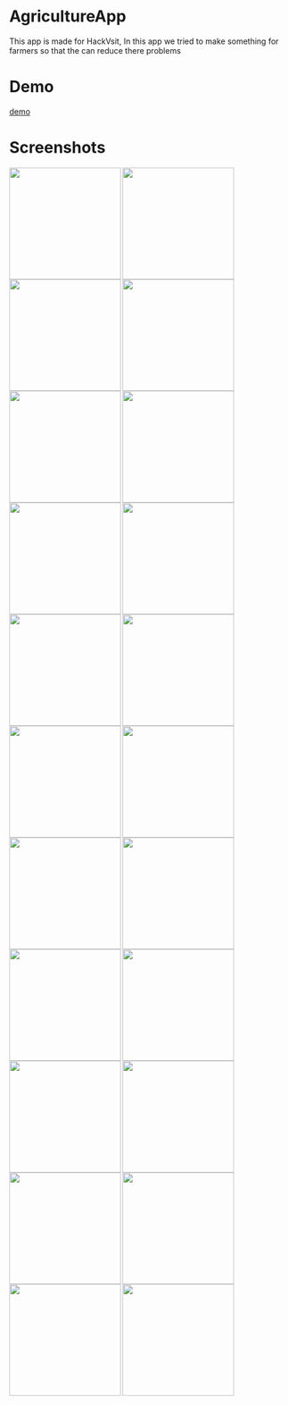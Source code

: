 # AgricultureApp

This app is made for HackVsit, In this app we tried to make something for farmers so that the can reduce there problems 

# Demo 
[demo](https://www.figma.com/proto/rnffOmLFSsGM2aNhulQNGf/Hack-VSIT-Krishify?node-id=3%3A15&viewport=-2995%2C-4168%2C1.9215978384017944&scaling=scale-down)
 

# Screenshots 
<div style="margin:0px;">
<img src="screenshots/splash.jpeg" align="left" width="200">
<img src="screenshots/homepage.jpeg" align="left" width="200">
<img src="screenshots/homepage2.jpeg" align="left" width="200">
<img src="screenshots/navigator.jpeg" align="left" width="200">
<img src="screenshots/about.jpeg" align="left" width="200">
<img src="screenshots/call_center.jpeg" align="left" width="200">
<img src="screenshots/share.jpeg" align="left" width="200">
<img src="screenshots/agriculture_department.jpeg" align="left" width="200">
<img src="screenshots/crop_menu.jpeg" align="left" width="200">
<img src="screenshots/crop.jpeg" align="left" width="200">
<img src="screenshots/crops.jpeg" align="left" width="200">
<img src="screenshots/deep_detail.jpeg" align="left" width="200">
<img src="screenshots/details.jpeg" align="left" width="200">
<img src="screenshots/govt_scheems.jpeg" align="left" width="200">
<img src="screenshots/manage_crop_details.jpeg" align="left" width="200">
<img src="screenshots/problem_soltion.jpeg" align="left" width="200">
<img src="screenshots/productions.jpeg" align="left" width="200">
<img src="screenshots/production_graph.jpeg" align="left" width="200">
<img src="screenshots/soil_health_card.jpeg" align="left" width="200">
<img src="screenshots/state_department.jpeg" align="left" width="200">
<img src="screenshots/treatmen.jpeg" align="left" width="200">
<img src="screenshots/bazar_rates.jpeg" align="left" width="200">
</div>
